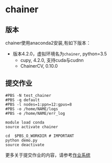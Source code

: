 # chainer

## 版本

chainer使用anaconda2安装,有如下版本：

* 版本4.2.0，虚拟环境名为`chainer`, python=3.5
    -   cupy, 4.2.0, 支持cuda与cudnn
    -   ChainerCV, 0.10.0



## 提交作业
```shell
#PBS -N test_chainer
#PBS -q default
#PBS -l nodes=1:ppn=12:gpus=8
#PBS -o /home/NAME/logs
#PBS -e /home/NAME/err_log

module load conda
source activate chainer

cd  $PBS_O_WORKDIR # IMPORTANT
python demo.py
source deactivate
```
更多关于提交作业的内容，请参考[作业系统](../jobs.md)

